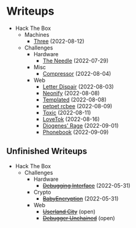 # Writeups

- Hack The Box
  - Machines
    - [Three](hackthebox/starting-point/three.md) (2022-08-12)
  - Challenges
    - Hardware
      - [The Needle](hackthebox/challenges/the-needle.md) (2022-07-29)
    - Misc
      - [Compressor](hackthebox/challenges/compressor.md) (2022-08-04)
    - Web
      - [Letter Dispair](hackthebox/challenges/letter-dispair.md) (2022-08-03)
      - [Neonify](hackthebox/challenges/neonify.md) (2022-08-08)
      - [Templated](hackthebox/challenges/templated.md) (2022-08-08)
      - [petpet rcbee](hackthebox/challenges/petpet-rcbee.md) (2022-08-09)
      - [Toxic](hackthebox/challenges/toxic.md) (2022-08-11)
      - [LoveTok](hackthebox/challenges/lovetok.md) (2022-08-16)
      - [Diogenes' Rage](hackthebox/challenges/diogenes-rage.md) (2022-09-01)
      - [Phonebook](hackthebox/challenges/phonebook.md) (2022-09-09)

## Unfinished Writeups

- Hack The Box
  - Challenges
    - Hardware
      - [~~Debugging Interface~~](hackthebox/challenges/debugging-interface.md) (2022-05-31)
    - Crypto
      - [~~BabyEncryption~~](hackthebox/challenges/babyencryption.md) (2022-05-31)
    - Web
      - [~~Userland City~~](hackthebox/challenges/userland-city.md) (open)
      - [~~Debugger Unchained~~](hackthebox/challenges/debugger-unchained.md) (open)